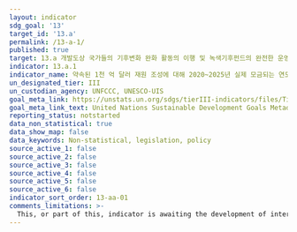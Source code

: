 ```yaml
---
layout: indicator
sdg_goal: '13'
target_id: '13.a'
permalink: /13-a-1/
published: true
target: 13.a 개발도상 국가들의 기후변화 완화 활동의 이행 및 녹색기후펀드의 완전한 운영을 위해 유엔기후변화협약 상의 선진국들의 공약인 연간 $1000억 동원 즉각 이행
indicator: 13.a.1
indicator_name: 약속된 1천 억 달러 재원 조성에 대해 2020~2025년 실제 모금되는 연도별 금액 
un_designated_tier: III
un_custodian_agency: UNFCCC, UNESCO-UIS
goal_meta_link: https://unstats.un.org/sdgs/tierIII-indicators/files/Tier3-13-a-01.pdf
goal_meta_link_text: United Nations Sustainable Development Goals Metadata (PDF 4.0 MB)
reporting_status: notstarted
data_non_statistical: true
data_show_map: false
data_keywords: Non-statistical, legislation, policy
source_active_1: false
source_active_2: false
source_active_3: false
source_active_4: false
source_active_5: false
source_active_6: false
indicator_sort_order: 13-aa-01
comments_limitations: >-
  This, or part of this, indicator is awaiting the development of internationally established methodology and standards (classified by the UN as tier 3). Data follows the UN specification for this indicator. This indicator has been identified in collaboration with topic experts.
---
```


